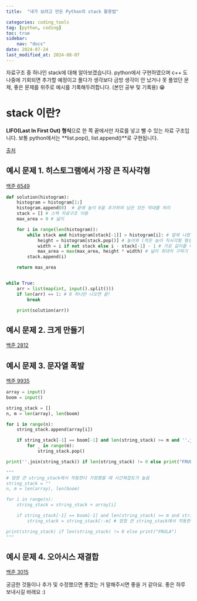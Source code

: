 ```yaml
---
title:  "내가 보려고 만든 Python의 stack 활용법" 

categories: coding_tools
tag: [python, coding]
toc: true
sidebar:
    nav: "docs"
date: 2024-07-24
last_modified_at: 2024-08-07
---
```


자료구조 중 하나인 stack에 대해 알아보겠습니다. python에서 구현하였으며 c++ 도 나중에 기회되면 추가할 예정이고 풀다가 생각보다 금방 생각이 안 났거나 못 풀었던 문제, 좋은 문제를 위주로 예시를 기록해두려합니다.  (본인 공부 및 기록용) 😁

# stack 이란?
**LIFO(Last In First Out) 형식**으로 한 쪽 끝에서만 자료를 넣고 뺄 수 있는 자료 구조입니다. 보통 python에서는 **list.pop(), list.append()**로 구현됩니다.

[출처](https://ko.wikipedia.org/wiki/%EC%8A%A4%ED%83%9D)

## 예시 문제 1. 히스토그램에서 가장 큰 직사각형 

[백준 6549](https://www.acmicpc.net/problem/6549)

```python
def solution(histogram):
    histogram = histogram[1:]
    histogram.append(0)  # 끝에 높이 0을 추가하여 남은 모든 막대를 처리
    stack = [] # 스택 자료구조 이용
    max_area = 0 # 넓이

    for i in range(len(histogram)):
        while stack and histogram[stack[-1]] > histogram[i]: # 앞에 나왔던 직사각형들 중 에 지금 보고 있는 직사각형보다 큰 애들 기준으로
            height = histogram[stack.pop()] # 높이와 (작은 놈이 직사각형 형성함)
            width = i if not stack else i - stack[-1] - 1 # 가로 길이를 측정하여
            max_area = max(max_area, height * width) # 넓이 최대치 구하기
        stack.append(i)

    return max_area


while True:
    arr = list(map(int, input().split()))
    if len(arr) == 1: # 0 하나만 나오면 끝!
        break

    print(solution(arr))
```

## 예시 문제 2. 크게 만들기

[백준 2812](https://www.acmicpc.net/problem/2812)


## 예시 문제 3. 문자열 폭발

[백준 9935](https://www.acmicpc.net/problem/9935)

```python
array = input()
boom = input()

string_stack = []
n, m = len(array), len(boom)

for i in range(n):
    string_stack.append(array[i])

    if string_stack[-1] == boom[-1] and len(string_stack) >= m and ''.join(string_stack[-m:]) == boom:
        for _ in range(m):
            string_stack.pop()

print(''.join(string_stack)) if len(string_stack) != 0 else print("FRULA")

"""
# 엄청 큰 string_stack에서 작동한다 가정했을 때 시간복잡도가 높음
string_stack = ""
n, m = len(array), len(boom)

for i in range(n):
    string_stack = string_stack + array[i]

    if string_stack[-1] == boom[-1] and len(string_stack) >= m and string_stack[-m:] == boom:
        string_stack = string_stack[:-m] # 엄청 큰 string_stack에서 작동한다 가정했을 때 시간복잡도가 높음

print(string_stack) if len(string_stack) != 0 else print("FRULA")
"""
```

## 예시 문제 4. 오아시스 재결합

[백준 3015](https://www.acmicpc.net/problem/3015)



궁금한 것들이나 추가 및 수정했으면 좋겠는 거 말해주시면 좋을 거 같아요.
좋은 하루 보내시길 바래요 :)